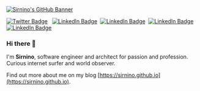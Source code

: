 [![Sirnino's GitHub Banner](https://sirnino.github.io/assets/images/background.jfif)](https://sirnino.github.io)

[![Twitter Badge](https://img.shields.io/badge/Twitter-Profile-informational?style=for-the-badge&logo=twitter&logoColor=white&color=1CA2F1)](https://twitter.com/AntoninoSirchia) &nbsp;
[![LinkedIn Badge](https://img.shields.io/badge/LinkedIn-Profile-informational?style=for-the-badge&logo=linkedin&logoColor=white&color=0D76A8)](https://www.linkedin.com/in/antonino-sirchia-15009062/)&nbsp;
[![LinkedIn Badge](https://img.shields.io/badge/stackoverflow-profile-orange?&style=for-the-badge&logo=&logoColor=orange)](https://dev.to/sirnino)&nbsp;
[![LinkedIn Badge](https://img.shields.io/badge/dev.to-profile-black?&style=for-the-badge&logo=dev-dot-to&logoColor=white)](https://dev.to/sirnino)&nbsp;
[![LinkedIn Badge](https://img.shields.io/badge/medium-profile-black?&style=for-the-badge&logo=medium&logoColor=white)](https://medium.com/@sirnino) &nbsp;


### Hi there 👋

I'm **Sirnino**, software engineer and architect for passion and profession. Curious internet surfer and world observer.

Find out more about me on my blog [https://sirnino.github.io](https://sirnino.github.io).

<!--
**sirnino/sirnino** is a ✨ _special_ ✨ repository because its `README.md` (this file) appears on your GitHub profile.

Here are some ideas to get you started:

- 🔭 I’m currently working on ...
- 🌱 I’m currently learning ...
- 👯 I’m looking to collaborate on ...
- 🤔 I’m looking for help with ...
- 💬 Ask me about ...
- 📫 How to reach me: ...
- 😄 Pronouns: ...
- ⚡ Fun fact: ...
-->
